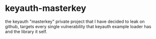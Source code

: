 # keyauth-masterkey
the keyauth "masterkey" private project that I have decided to leak on github, targets every single vulnerability that keyauth example loader has and the library it self. 
